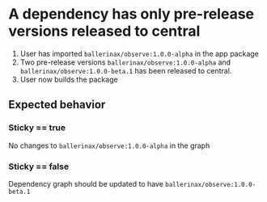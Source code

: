 # A dependency has only pre-release versions released to central

1. User has imported `ballerinax/observe:1.0.0-alpha` in the app package 
2. Two pre-release versions `ballerinax/observe:1.0.0-alpha` and `ballerinax/observe:1.0.0-beta.1` has been released to central. 
3. User now builds the package

## Expected behavior

### Sticky == true
No changes to `ballerinax/observe:1.0.0-alpha` in the graph
### Sticky == false
Dependency graph should be updated to have `ballerinax/observe:1.0.0-beta.1`

